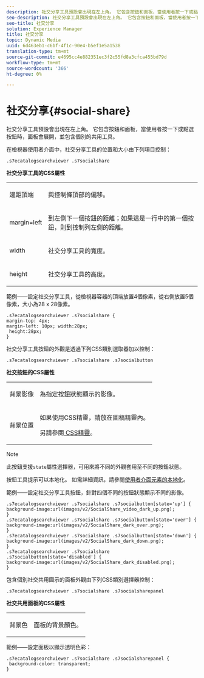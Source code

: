 ```yaml
---
description: 社交分享工具預設會出現在左上角。 它包含按鈕和面板，當使用者按一下或點選按鈕時，面板會展開，並包含個別的共用工具。
seo-description: 社交分享工具預設會出現在左上角。 它包含按鈕和面板，當使用者按一下或點選按鈕時，面板會展開，並包含個別的共用工具。
seo-title: 社交分享
solution: Experience Manager
title: 社交分享
topic: Dynamic Media
uuid: 6d463eb1-c6bf-4f1c-90e4-b5ef1e5a1538
translation-type: tm+mt
source-git-commit: e4695cc4e882351ec3f2c55fd8a3cfca455bd79d
workflow-type: tm+mt
source-wordcount: '366'
ht-degree: 0%

---
```



# 社交分享{#social-share}

社交分享工具預設會出現在左上角。 它包含按鈕和面板，當使用者按一下或點選按鈕時，面板會展開，並包含個別的共用工具。

<!--<a id="section_061E550C1C1D4DB2BD663A898895B38C"></a>-->

在檢視器使用者介面中，社交分享工具的位置和大小由下列項目控制：

```
.s7ecatalogsearchviewer .s7socialshare
```

**社交分享工具的CSS屬性**

<table id="table_C48C56E696304C9BAFEE71BA9EA9A174"> 
 <tbody> 
  <tr> 
   <td colname="col1"> <p> <span class="codeph"> 邊距頂端  </span> </p> </td> 
   <td colname="col2"> <p> 與控制條頂部的偏移。 </p> </td> 
  </tr> 
  <tr> 
   <td colname="col1"> <p> <span class="codeph"> margin=left  </span> </p> </td> 
   <td colname="col2"> <p> 到左側下一個按鈕的距離；如果這是一行中的第一個按鈕，則到控制列左側的距離。 </p> </td> 
  </tr> 
  <tr> 
   <td colname="col1"> <p> <span class="codeph"> width </span> </p> </td> 
   <td colname="col2"> <p> 社交分享工具的寬度。 </p> </td> 
  </tr> 
  <tr> 
   <td colname="col1"> <p> <span class="codeph"> height </span> </p> </td> 
   <td colname="col2"> <p>社交分享工具的高度。 </p> </td> 
  </tr> 
 </tbody> 
</table>

範例——設定社交分享工具，從檢視器容器的頂端放置4個像素，從右側放置5個像素，大小為28 x 28像素。

```
.s7ecatalogsearchviewer .s7socialshare { 
margin-top: 4px; 
margin-left: 10px; width:28px; 
 height:28px; 
}
```

社交分享工具按鈕的外觀是透過下列CSS類別選取器加以控制：

```
.s7ecatalogsearchviewer .s7socialshare .s7socialbutton
```

**社交按鈕的CSS屬性**

<table id="table_A18B6978EC304C378F5FE92DD44D138D"> 
 <tbody> 
  <tr> 
   <td colname="col1"> <p> <span class="codeph"> 背景影像  </span> </p> </td> 
   <td colname="col2"> <p> 為指定按鈕狀態顯示的影像。 </p> </td> 
  </tr> 
  <tr> 
   <td colname="col1"> <p> <span class="codeph"> 背景位置  </span> </p> </td> 
   <td colname="col2"> <p> 如果使用CSS精靈，請放在圖稿精靈內。 </p> <p>另請參閱<a href="../../../c-html5-s7-aem-asset-viewers/c-html5-ecatsearch-viewer-about/c-html5-ecatsearch-viewer-customizingviewer/c-html5-ecatsearch-viewer-customizingviewer.md#section-9d570f95eb2443aca74c1b02f6e89aff" format="dita" scope="local"> CSS精靈</a>。 </p> </td> 
  </tr> 
 </tbody> 
</table>

>[!NOTE]
>
>此按鈕支援`state`屬性選擇器，可用來將不同的外觀套用至不同的按鈕狀態。

按鈕工具提示可以本地化。 如需詳細資訊，請參閱[使用者介面元素的本地化](../../../c-html5-s7-aem-asset-viewers/c-html5-ecatsearch-viewer-about/c-html5-ecatsearch-viewer-localization.md#concept-cbfc39344c494eb7b9f6a272cff0cc74)。

範例——設定社交分享工具按鈕，針對四個不同的按鈕狀態顯示不同的影像。

```
.s7ecatalogsearchviewer .s7socialshare .s7socialbutton[state='up'] { 
background-image:url(images/v2/SocialShare_video_dark_up.png); 
} 
.s7ecatalogsearchviewer .s7socialshare .s7socialbutton[state='over'] { 
background-image:url(images/v2/SocialShare_dark_over.png); 
} 
.s7ecatalogsearchviewer .s7socialshare .s7socialbutton[state='down'] { 
background-image:url(images/v2/SocialShare_dark_down.png); 
} 
.s7ecatalogsearchviewer .s7socialshare .s7socialbutton[state='disabled'] { 
background-image:url(images/v2/SocialShare_dark_disabled.png); 
}
```

包含個別社交共用圖示的面板外觀由下列CSS類別選擇器控制：

```
.s7ecatalogsearchviewer .s7socialshare .s7socialsharepanel
```

**社交共用面板的CSS屬性**

<table id="table_86E777A5851F47D6A49D966E24A9A6CD"> 
 <tbody> 
  <tr> 
   <td colname="col1"> <p> <span class="codeph"> 背景色  </span> </p> </td> 
   <td colname="col2"> <p>面板的背景顏色。 </p> </td> 
  </tr> 
 </tbody> 
</table>

範例——設定面板以顯示透明色彩：

```
.s7ecatalogsearchviewer .s7socialshare .s7socialsharepanel { 
 background-color: transparent; 
}
```

